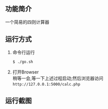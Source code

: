 ## 功能简介
一个简易的四则计算器

## 运行方式
1. 命令行运行
	```bash
	$ ./go.sh
	```
2. 打开Browser  
稍等一会,等一下上述过程启动;然后浏览器访问
`http://127.0.0.1:5000/calc.php`

## 运行截图

